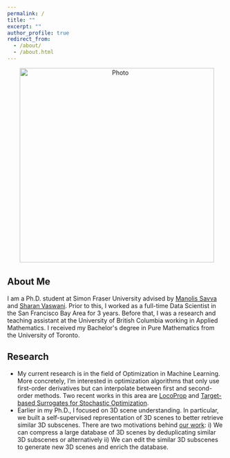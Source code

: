 ```yaml
---
permalink: /
title: ""
excerpt: ""
author_profile: true
redirect_from: 
  - /about/
  - /about.html
---
```


<p align="center">
  <img src="https://reza-asad.github.io/images/reza_asad_img.JPG?raw=true" alt="Photo" style="width: 450px;"/> 
</p>

## About Me
I am a Ph.D. student at Simon Fraser University advised by [Manolis Savva](https://msavva.github.io) and [Sharan Vaswani](https://vaswanis.github.io/). Prior to this, I worked as a full-time Data Scientist in the San Francisco Bay Area for 3 years. Before that, I was a research and teaching assistant at the University of British Columbia working in Applied Mathematics. I received my Bachelor's degree in Pure Mathematics from the University of Toronto. 
## Research
- My current research is in the field of Optimization in Machine Learning. More concretely, I’m interested in optimization algorithms that only use first-order derivatives but can interpolate between first and second-order methods. Two recent works in this area are [LocoProp](https://arxiv.org/abs/2106.06199) and [Target-based Surrogates for Stochastic Optimization](https://arxiv.org/abs/2302.02607).
- Earlier in my Ph.D., I focused on 3D scene understanding. In particular, we built a self-supervised representation of 3D scenes to better retrieve similar 3D subscenes. There are two motivations behind [our work](https://reza-asad.github.io//publication/2023-06-18-3dssr): i) We can compress a large database of 3D scenes by deduplicating similar 3D subscenes or alternatively ii) We can edit the similar 3D subscenes to generate new 3D scenes and enrich the database.  
